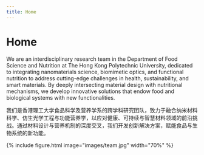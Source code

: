 ```yaml
---
title: Home
---
```


# <i class="fas fa-flask"></i>Home

We are an interdisciplinary research team in the Department of Food Science and Nutrition at The Hong Kong Polytechnic University, dedicated to integrating nanomaterials science, biomimetic optics, and functional nutrition to address cutting-edge challenges in health, sustainability, and smart materials. By deeply intersecting material design with nutritional mechanisms, we develop innovative solutions that endow food and biological systems with new functionalities.

我们是香港理工大学食品科学及营养学系的跨学科研究团队，致力于融合纳米材料科学、仿生光学工程与功能营养学，以应对健康、可持续与智慧材料领域的前沿挑战。通过材料设计与营养机制的深度交叉，我们开发创新解决方案，赋能食品与生物系统的新功能。

{% include figure.html image="images/team.jpg" width="70%" %}

